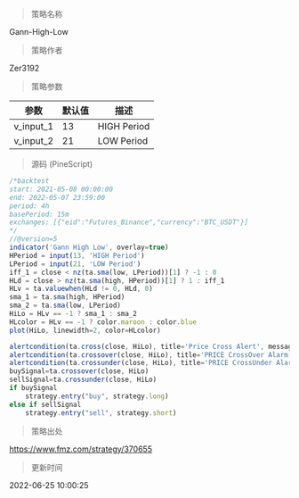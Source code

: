 
> 策略名称

Gann-High-Low

> 策略作者

Zer3192



> 策略参数



|参数|默认值|描述|
|----|----|----|
|v_input_1|13|HIGH Period|
|v_input_2|21|LOW Period|


> 源码 (PineScript)

``` javascript
/*backtest
start: 2021-05-08 00:00:00
end: 2022-05-07 23:59:00
period: 4h
basePeriod: 15m
exchanges: [{"eid":"Futures_Binance","currency":"BTC_USDT"}]
*/
//@version=5
indicator('Gann High Low', overlay=true)
HPeriod = input(13, 'HIGH Period')
LPeriod = input(21, 'LOW Period')
iff_1 = close < nz(ta.sma(low, LPeriod))[1] ? -1 : 0
HLd = close > nz(ta.sma(high, HPeriod))[1] ? 1 : iff_1
HLv = ta.valuewhen(HLd != 0, HLd, 0)
sma_1 = ta.sma(high, HPeriod)
sma_2 = ta.sma(low, LPeriod)
HiLo = HLv == -1 ? sma_1 : sma_2
HLcolor = HLv == -1 ? color.maroon : color.blue
plot(HiLo, linewidth=2, color=HLcolor)

alertcondition(ta.cross(close, HiLo), title='Price Cross Alert', message='Price - HiLo Crossing!')
alertcondition(ta.crossover(close, HiLo), title='PRICE CrossOver Alarm', message='LAST PRICE is ABOVE HiLo')
alertcondition(ta.crossunder(close, HiLo), title='PRICE CrossUnder Alarm', message='LAST PRICE is BELOW HiLo!')
buySignal=ta.crossover(close, HiLo)
sellSignal=ta.crossunder(close, HiLo)
if buySignal
    strategy.entry("buy", strategy.long)
else if sellSignal
    strategy.entry("sell", strategy.short) 
```

> 策略出处

https://www.fmz.com/strategy/370655

> 更新时间

2022-06-25 10:00:25
